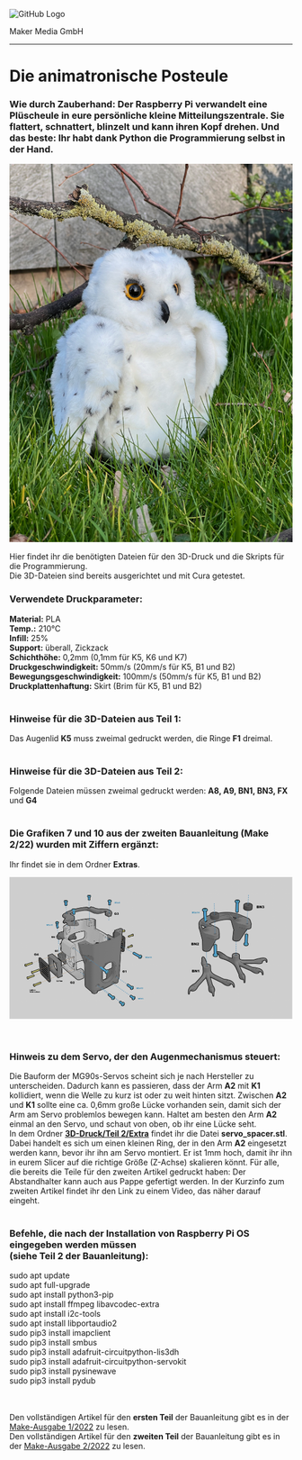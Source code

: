![GitHub Logo](http://www.heise.de/make/icons/make_logo.png)

Maker Media GmbH
*** 

# Die animatronische Posteule

### Wie durch Zauberhand: Der Raspberry Pi verwandelt eine Plüscheule in eure persönliche kleine Mitteilungszentrale. Sie flattert, schnattert, blinzelt und kann ihren Kopf drehen. Und das beste: Ihr habt dank Python die Programmierung selbst in der Hand. 

![Picture](https://github.com/MakeMagazinDE/Posteule/blob/main/posteule2.png)

Hier findet ihr die benötigten Dateien für den 3D-Druck und die Skripts für die Programmierung. <br>Die 3D-Dateien sind bereits ausgerichtet und mit Cura getestet. 

### Verwendete Druckparameter:
<b>Material:</b> PLA <br>
<b>Temp.:</b> 210°C <br>
<b>Infill:</b> 25% <br>
<b>Support:</b> überall, Zickzack <br>
<b>Schichthöhe:</b> 0,2mm (0,1mm für K5, K6 und K7) <br>
<b>Druckgeschwindigkeit:</b> 50mm/s (20mm/s für K5, B1 und B2) <br>
<b>Bewegungsgeschwindigkeit:</b> 100mm/s (50mm/s für K5, B1 und B2) <br>
<b>Druckplattenhaftung:</b> Skirt (Brim für K5, B1 und B2) <br>
<br>
### Hinweise für die 3D-Dateien aus Teil 1:
Das Augenlid <b>K5</b> muss zweimal gedruckt werden, die Ringe <b>F1</b> dreimal. <br>
<br>
### Hinweise für die 3D-Dateien aus Teil 2:
Folgende Dateien müssen zweimal gedruckt werden: <b>A8, A9, BN1, BN3, FX</b> und <b>G4</b>
<br>
<br>
### Die Grafiken 7 und 10 aus der zweiten Bauanleitung (Make 2/22) wurden mit Ziffern ergänzt:
Ihr findet sie in dem Ordner <b>Extras</b>.

![Picture](https://github.com/MakeMagazinDE/Posteule/blob/main/banner_ziffern.png)

<br>

### Hinweis zu dem Servo, der den Augenmechanismus steuert:
Die Bauform der MG90s-Servos scheint sich je nach Hersteller zu unterscheiden. Dadurch kann es passieren, dass der Arm <b>A2</b> mit <b>K1</b> kollidiert, wenn die Welle zu kurz ist oder zu weit hinten sitzt. Zwischen <b>A2</b> und <b>K1</b> sollte eine ca. 0,6mm große Lücke vorhanden sein, damit sich der Arm am Servo problemlos bewegen kann. Haltet am besten den Arm <b>A2</b> einmal an den Servo, und schaut von oben, ob ihr eine Lücke seht. <br>In dem Ordner <a href=https://github.com/MakeMagazinDE/Posteule/tree/main/3D-Druck/Teil%202/Extra><b>3D-Druck/Teil 2/Extra</b></a> findet ihr die Datei <b>servo_spacer.stl</b>. Dabei handelt es sich um einen kleinen Ring, der in den Arm <b>A2</b> eingesetzt werden kann, bevor ihr ihn am Servo montiert. Er ist 1mm hoch, damit ihr ihn in eurem Slicer auf die richtige Größe (Z-Achse) skalieren könnt. Für alle, die bereits die Teile für den zweiten Artikel gedruckt haben: Der Abstandhalter kann auch aus Pappe gefertigt werden. In der Kurzinfo zum zweiten Artikel findet ihr den Link zu einem Video, das näher darauf eingeht.
<br>
<br>
### Befehle, die nach der Installation von Raspberry Pi OS eingegeben werden müssen <br>(siehe Teil 2 der Bauanleitung):
sudo apt update <br>
sudo apt full-upgrade <br>
sudo apt install python3-pip <br>
sudo apt install ffmpeg libavcodec-extra <br>
sudo apt install i2c-tools <br>
sudo apt install libportaudio2 <br>
sudo pip3 install imapclient <br>
sudo pip3 install smbus <br>
sudo pip3 install adafruit-circuitpython-lis3dh <br>
sudo pip3 install adafruit-circuitpython-servokit <br>
sudo pip3 install pysinewave <br>
sudo pip3 install pydub <br>



<br><br>
Den vollständigen Artikel für den <b>ersten Teil</b> der Bauanleitung gibt es in der [Make-Ausgabe 1/2022](https://www.heise.de/select/make/2022/1/2135511401796522217) zu lesen. 
<br>
Den vollständigen Artikel für den <b>zweiten Teil</b> der Bauanleitung gibt es in der [Make-Ausgabe 2/2022](https://www.heise.de/select/make/2022/2/2203916022634105772) zu lesen. 

